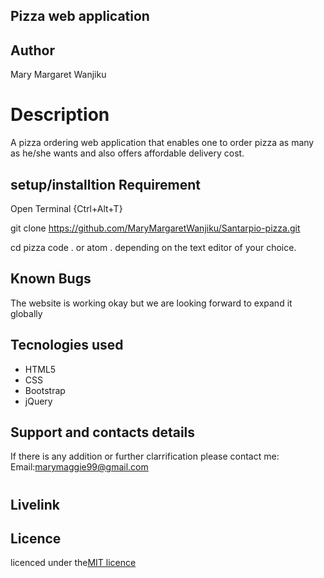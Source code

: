 ## Pizza web application

## Author

Mary Margaret Wanjiku

# Description
A pizza ordering web application that enables one to order pizza as many as he/she wants and also offers affordable delivery cost.

## setup/installtion Requirement

Open Terminal {Ctrl+Alt+T}

git clone https://github.com/MaryMargaretWanjiku/Santarpio-pizza.git


cd pizza
code . or atom . depending on the text editor of your choice.


## Known Bugs

The website is working okay but we are looking forward to expand it  globally

## Tecnologies used
* HTML5
* CSS
* Bootstrap
* jQuery

## Support and contacts details
If there is any addition or further clarrification please contact me:
Email:marymaggie99@gmail.com

#


## Livelink




## Licence

licenced under the[MIT licence](LICENCED)
